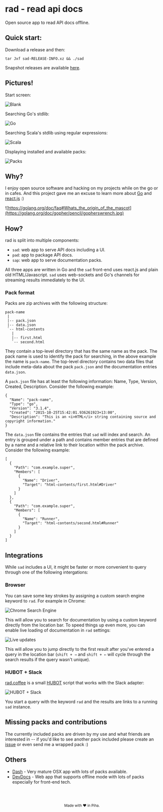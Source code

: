 # rad - read api docs

Open source app to read API docs offline.

## Quick start:

Download a release and then:

    tar Jxf sad-RELEASE-INFO.xz && ./sad

Snapshot releases are available [here](http://geller.io/rad/).

## Pictures!

Start screen:

![Blank](https://raw.githubusercontent.com/fgeller/rad/master/screenshots/blank.png)

Searching Go's stdlib:

![Go](https://raw.githubusercontent.com/fgeller/rad/master/screenshots/go.png)

Searching Scala's stdlib using regular expressions:

![Scala](https://raw.githubusercontent.com/fgeller/rad/master/screenshots/scala.png)

Displaying installed and available packs:

![Packs](https://raw.githubusercontent.com/fgeller/rad/master/screenshots/packs.png)

## Why?

I enjoy open source software and hacking on my projects while on the go or in
cafes. And this project gave me an excuse to learn more about
[Go](https://golang.org) and [react.js](https://facebook.github.io/react/) :)

![https://golang.org/doc/faq#Whats_the_origin_of_the_mascot](https://golang.org/doc/gopher/pencil/gopherswrench.jpg)

## How?

rad is split into multiple components:

* `sad`: web app to serve API docs including a UI.
* `pad`: app to package API docs.
* `sap`: web app to serve documentation packs.

All three apps are written in Go and the `sad` front-end uses react.js and plain
old HTML/Javascript. `sad` uses web-sockets and Go's channels for streaming
results immediately to the UI.

### Pack format

Packs are zip archives with the following structure:

    pack-name
     |
     |-- pack.json
     |-- data.json
     `-- html-contents
       |
       |-- first.html
       `-- second.html

They contain a top-level directory that has the same name as the pack. The pack
name is used to identify the pack for searching, in the above example the name
is `pack-name`. The top-level directory contains two data files that include
meta-data about the pack `pack.json` and the documentation entries `data.json`.

A `pack.json` file has at least the following information: Name, Type, Version, Created, Description. Consider the following example:

    {
      "Name": "pack-name",
      "Type": "go",
      "Version": "3.1.4",
      "Created": "2015-10-25T15:42:01.936261923+13:00",
      "Description": "This is an <i>HTML</i> string containing source and copyright information."
    }

The `data.json` file contains the entries that `sad` will index and search. An
entry is grouped under a path and contains member entries that are defined by a
name and a relative link to their location within the pack archive. Consider the
following example:

    [
      {
        "Path": "com.example.super",
        "Members": [
          {
            "Name": "Driver",
            "Target": "html-contents/first.html#Driver"
          }
        ]
      },
      {
        "Path": "com.example.super",
        "Members": [
          {
            "Name": "Runner",
            "Target": "html-contents/second.html#Runner"
          }
        ]
      }
    ]


## Integrations

While `sad` includes a UI, it might be faster or more convenient to query
through one of the following intergations:

### Browser

You can save some key strokes by assigning a custom search engine keyword to
`rad`. For example in Chrome:

![Chrome Search Engine](https://raw.githubusercontent.com/fgeller/rad/master/screenshots/chrome-search-engine.png)

This will allow you to search for documentation by using a custom keyword
directly from the location bar. To speed things up even more, you can enable
live loading of documentation in `rad` settings:

![Live updates](https://raw.githubusercontent.com/fgeller/rad/master/screenshots/live-updates.png)

This will allow you to jump directly to the first result after you've entered a
query in the location bar (`shift + →` and `shift + ←` will cycle through the
search results if the query wasn't unique).

### HUBOT + Slack

[rad.coffee](https://github.com/fgeller/rad/blob/master/integrations/rad.coffee)
is a small [HUBOT](https://hubot.github.com) script that works with the Slack
adapter:

![HUBOT + Slack](https://raw.githubusercontent.com/fgeller/rad/master/screenshots/hubot-slack.png)

You start a query with the keyword `rad` and the results are links to a running
`sad` instance.

## Missing packs and contributions

The currently included packs are driven by my use and what friends are
interested in -- if you'd like to see another pack included please create an
[issue](https://github.com/fgeller/rad/issues/new) or even send me a wrapped
pack :)

## Others

* [Dash](https://kapeli.com) - Very mature OSX app with lots of packs available.
* [DevDocs](http://devdocs.io) - Web app that supports offline mode with lots of packs especially for front-end tech.

<br /><br />
<p align="center"><sup>Made with ❤ in Piha.</sup></p>
